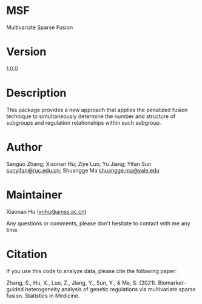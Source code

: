 # MSF
Multivariate Sparse Fusion

# Version
1.0.0

# Description
This package provides a new approach that applies the penalized fusion technique to simultaneously determine the number and structure of subgroups and regulation relationships within each subgroup.

# Author
Sanguo Zhang; Xiaonan Hu; Ziye Luo; Yu Jiang; Yifan Sun sunyifan@ruc.edu.cn; Shuangge Ma shuangge.ma@yale.edu

# Maintainer
Xiaonan Hu (xnhu@amss.ac.cn)

Any questions or comments, please don't hesitate to contact with me any time.

# Citation
If you use this code to analyze data, please cite the following paper:  

Zhang, S., Hu, X., Luo, Z., Jiang, Y., Sun, Y., & Ma, S. (2021). Biomarker‐guided heterogeneity analysis of genetic regulations via multivariate sparse fusion. Statistics in Medicine.



